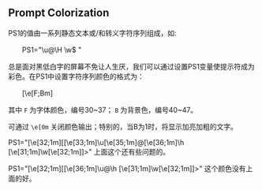 ## Prompt Colorization
PS1的值由一系列静态文本或/和转义字符序列组成，如:

　　PS1="\u@\H \w$ "

总是面对黑低白字的屏幕不免让人生厌，我们可以通过设置PS1变量使提示符成为彩色。在PS1中设置字符序列颜色的格式为：

　　\[\e[F;Bm\]

其中 `F` 为字体颜色，编号30~37； `B` 为背景色，编号40~47。

可通过 `\e[0m` 关闭颜色输出；特别的，当B为1时，将显示加亮加粗的文字。

   PS1="\[\e[32;1m\][\[\e[33;1m\]\u\[\e[35;1m\]@\[\e[36;1m\]\h \[\e[31;1m\]\w\[\e[32;1m\]]>"
   上面这个还有些问题的。

   PS1="\[\e[32;1m\][\[\e[36;1m\]\u@\h \[\e[31;1m\]\w\[\e[32;1m\]]>"
   这个颜色没有上面的好。


